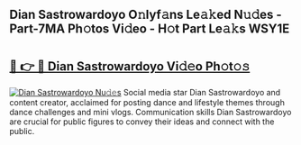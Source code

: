## Dian Sastrowardoyo O𝚗lyf𝚊ns Le𝚊𝚔ed N𝚞𝚍es - Part-7MA Ph𝚘tos Vi𝚍eo - H𝚘t Part Le𝚊𝚔s WSY1E

# <h2><a href="http://hf050o0.feru.top/?c=Dian+Sastrowardoyo">🔗 👉 🔴 Dian Sastrowardoyo Vi𝚍𝚎o Ph𝚘t𝚘𝚜</a></h2>

[![Dian Sastrowardoyo Nu𝚍𝚎s](https://i.imgur.com/0TWrTi3.gif)](http://hf050o0.feru.top/?c=Dian+Sastrowardoyo)
Social media star Dian Sastrowardoyo and content creator, acclaimed for posting dance and lifestyle themes through dance challenges and mini vlogs. Communication skills Dian Sastrowardoyo are crucial for public figures to convey their ideas and connect with the public. 
